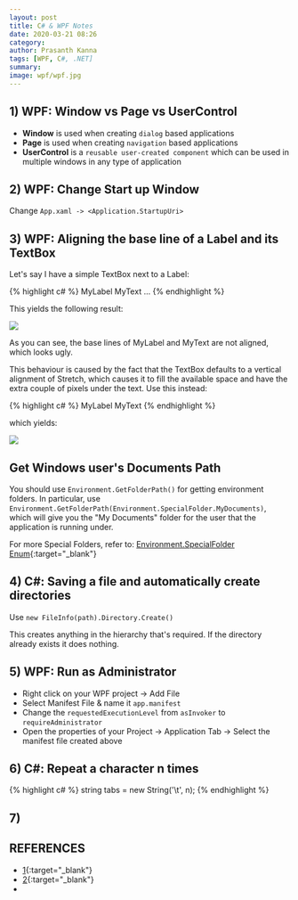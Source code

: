 ```yaml
---
layout: post
title: C# & WPF Notes
date: 2020-03-21 08:26
category: 
author: Prasanth Kanna
tags: [WPF, C#, .NET]
summary: 
image: wpf/wpf.jpg
---
```


## 1) WPF: Window vs Page vs UserControl 

* **Window** is used when creating `dialog` based applications
* **Page** is used when creating `navigation` based applications
* **UserControl** is a `reusable user-created component` which can be used in multiple windows in any type of application

## 2) WPF: Change Start up Window 

Change `App.xaml -> <Application.StartupUri>`

## 3) WPF: Aligning the base line of a Label and its TextBox

Let's say I have a simple TextBox next to a Label:

{% highlight c# %}
<StackPanel>
    <StackPanel Orientation="Horizontal">
        <Label Margin="3">MyLabel</Label>
        <TextBox Margin="3" Width="100">MyText</TextBox>
    </StackPanel>
    ...
</StackPanel>
{% endhighlight %}

This yields the following result:

![]({{site.baseurl}}/img/wpf/lbl-txtbox-baseline-align-unfixed.png)

As you can see, the base lines of MyLabel and MyText are not aligned, which looks ugly.

This behaviour is caused by the fact that the TextBox defaults to a vertical alignment of Stretch, which causes it to fill the available space and have the extra couple of pixels under the text.
Use this instead:

{% highlight c# %}
<StackPanel>
    <StackPanel Orientation="Horizontal">
        <Label >MyLabel</Label>
        <TextBox VerticalAlignment="Center" Width="100">MyText</TextBox>
    </StackPanel>
</StackPanel>
{% endhighlight %}

which yields:

![]({{site.baseurl}}/img/wpf/lbl-txtbox-baseline-align-fixed.png)

## Get Windows user's Documents Path

You should use `Environment.GetFolderPath()` for getting environment folders. In particular, use `Environment.GetFolderPath(Environment.SpecialFolder.MyDocuments)`, which will give you the "My Documents" folder for the user that the application is running under.

For more Special Folders, refer to: [Environment.SpecialFolder Enum](https://docs.microsoft.com/en-us/dotnet/api/system.environment.specialfolder?view=netframework-4.8){:target="_blank"}

## 4) C#: Saving a file and automatically create directories

Use `new FileInfo(path).Directory.Create()`

This creates anything in the hierarchy that's required. If the directory already exists it does nothing.

## 5) WPF: Run as Administrator

* Right click on your WPF project -> Add File
* Select Manifest File & name it `app.manifest`
* Change the `requestedExecutionLevel` from `asInvoker` to `requireAdministrator`
* Open the properties of your Project -> Application Tab -> Select the manifest file created above
  
## 6) C#: Repeat a character n times

{% highlight c# %} string tabs = new String('\t', n); {% endhighlight %}

## 7) 

## REFERENCES

* [1](https://exceptionshub.com/window-vs-page-vs-usercontrol-for-wpf-navigation.html){:target="_blank"}
* [2](){:target="_blank"}
* 